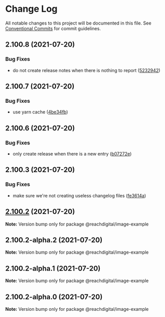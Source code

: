 # Change Log

All notable changes to this project will be documented in this file.
See [Conventional Commits](https://conventionalcommits.org) for commit guidelines.

## 2.100.8 (2021-07-20)


### Bug Fixes

* do not create release notes when there is nothing to report ([5232942](https://github.com/ho-nl/m2-pwa/commit/523294290408f822f40f1f3fec19bbcf825f6526))





## 2.100.7 (2021-07-20)


### Bug Fixes

* use yarn cache ([4be34fb](https://github.com/ho-nl/m2-pwa/commit/4be34fbb56cf528ba346de0cbe2c32d102b9960b))





## 2.100.6 (2021-07-20)


### Bug Fixes

* only create release when there is a new entry ([b07272e](https://github.com/ho-nl/m2-pwa/commit/b07272e4e74ee0bec3677e35ce3ee7e02231971a))





## 2.100.3 (2021-07-20)


### Bug Fixes

* make sure we're not creating useless changelog files ([fe3614a](https://github.com/ho-nl/m2-pwa/commit/fe3614a8480c7f1c68d673da2bb84805112a6643))





## [2.100.2](https://github.com/ho-nl/m2-pwa/compare/@reachdigital/image-example@2.100.2-alpha.2...@reachdigital/image-example@2.100.2) (2021-07-20)

**Note:** Version bump only for package @reachdigital/image-example





## 2.100.2-alpha.2 (2021-07-20)

**Note:** Version bump only for package @reachdigital/image-example





## 2.100.2-alpha.1 (2021-07-20)

**Note:** Version bump only for package @reachdigital/image-example





## 2.100.2-alpha.0 (2021-07-20)

**Note:** Version bump only for package @reachdigital/image-example

